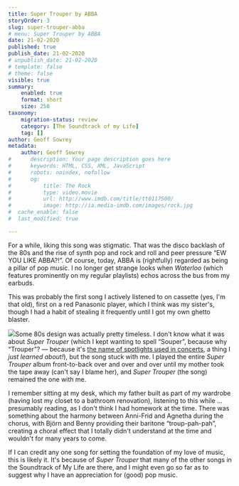 ```yaml
---
title: Super Trouper by ABBA
storyOrder: 3
slug: super-trouper-abba
# menu: Super Trouper by ABBA
date: 21-02-2020
published: true
publish_date: 21-02-2020
# unpublish_date: 21-02-2020
# template: false
# theme: false
visible: true
summary:
    enabled: true
    format: short
    size: 250
taxonomy:
    migration-status: review
    category: [The Soundtrack of my Life]
    tag: []
author: Geoff Sowrey
metadata:
    author: Geoff Sowrey
#      description: Your page description goes here
#      keywords: HTML, CSS, XML, JavaScript
#      robots: noindex, nofollow
#      og:
#          title: The Rock
#          type: video.movie
#          url: http://www.imdb.com/title/tt0117500/
#          image: http://ia.media-imdb.com/images/rock.jpg
#  cache_enable: false
#  last_modified: true

---
```


For a while, liking this song was stigmatic. That was the disco backlash of the 80s and the rise of synth pop and rock and roll and peer pressure “EW YOU LIKE ABBA?!”. Of course, today, ABBA is (rightfully) regarded as being a pillar of pop music. I no longer get strange looks when *Waterloo* (which features prominently on my regular playlists) echos across the bus from my earbuds.

This was probably the first song I actively listened to on cassette (yes, I'm that old), first on a red Panasonic player, which I think was my sister's, though I had a habit of stealing it frequently until I got my own ghetto blaster.

 ![](https://encrypted-tbn0.gstatic.com/images?q=tbn%3AANd9GcTUFu9EiitEyp6SK19-xYPxSNdbLWH7EgMp0MJ10R2IvqCvYgqL)Some 80s design was actually pretty timeless. I don't know what it was about *Super Trouper* (which I kept wanting to spell “Souper”, because why “Trouper”? — because it's [the name of spotlights used in concerts](https://en.wikipedia.org/wiki/Super_Trouper_(spotlight)), a thing I *just learned about!*), but the song stuck with me. I played the entire *Super Trouper* album front-to-back over and over and over until my mother took the tape away (can't say I blame her), and *Super Trouper* (the song) remained the one with me.

I remember sitting at my desk, which my father built as part of my wardrobe (having lost my closet to a bathroom renovation), listening to this while … presumably reading, as I don't think I had homework at the time. There was something about the harmony between Anni-Frid and Agnetha during the chorus, with Björn and Benny providing their baritone “troup-pah-pah”, creating a choral effect that I totally didn't understand at the time and wouldn't for many years to come.

If I can credit any one song for setting the foundation of my love of music, this is likely it. It's because of *Super Trouper* that many of the other songs in the Soundtrack of My Life are there, and I might even go so far as to suggest why I have an appreciation for (good) pop music.